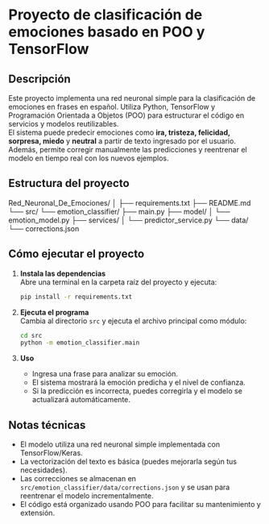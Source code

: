 # Proyecto de clasificación de emociones basado en POO y TensorFlow

## Descripción

Este proyecto implementa una red neuronal simple para la clasificación de emociones en frases en español. Utiliza Python, TensorFlow y Programación Orientada a Objetos (POO) para estructurar el código en servicios y modelos reutilizables.  
El sistema puede predecir emociones como **ira, tristeza, felicidad, sorpresa, miedo** y **neutral** a partir de texto ingresado por el usuario. Además, permite corregir manualmente las predicciones y reentrenar el modelo en tiempo real con los nuevos ejemplos.

## Estructura del proyecto
Red_Neuronal_De_Emociones/
│
├── requirements.txt
├── README.md
└── src/
    └── emotion_classifier/
        ├── main.py
        ├── model/
        │   └── emotion_model.py
        ├── services/
        │   └── predictor_service.py
        └── data/
            └── corrections.json

## Cómo ejecutar el proyecto
1. **Instala las dependencias**  
   Abre una terminal en la carpeta raíz del proyecto y ejecuta:
   ```sh
   pip install -r requirements.txt
   ```

2. **Ejecuta el programa**  
   Cambia al directorio `src` y ejecuta el archivo principal como módulo:
   ```sh
   cd src
   python -m emotion_classifier.main
   ```

3. **Uso**  
   - Ingresa una frase para analizar su emoción.
   - El sistema mostrará la emoción predicha y el nivel de confianza.
   - Si la predicción es incorrecta, puedes corregirla y el modelo se actualizará automáticamente.

## Notas técnicas

- El modelo utiliza una red neuronal simple implementada con TensorFlow/Keras.
- La vectorización del texto es básica (puedes mejorarla según tus necesidades).
- Las correcciones se almacenan en `src/emotion_classifier/data/corrections.json` y se usan para reentrenar el modelo incrementalmente.
- El código está organizado usando POO para facilitar su mantenimiento y extensión.
